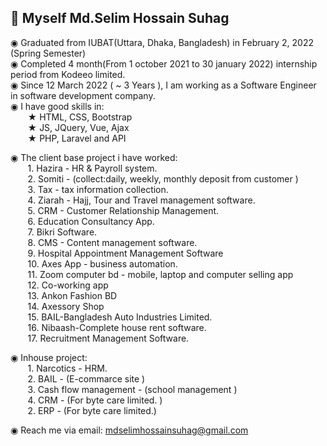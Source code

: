  <h2>👋 Myself Md.Selim Hossain Suhag </h2>
 
◉ Graduated from IUBAT(Uttara, Dhaka, Bangladesh) in February 2, 2022 (Spring Semester)  <br/>
◉ Completed 4 month(From 1 october 2021 to 30 january 2022) internship period from Kodeeo limited.  <br/>
◉ Since 12 March 2022 ( ~ 3 Years ), I am working as a Software Engineer in software development company. <br/>
◉ I have good skills in: <br/>
&nbsp;&nbsp;&nbsp;&nbsp;&nbsp;&nbsp; ★ HTML, CSS, Bootstrap <br/>
&nbsp;&nbsp;&nbsp;&nbsp;&nbsp;&nbsp; ★ JS, JQuery, Vue, Ajax <br/>
&nbsp;&nbsp;&nbsp;&nbsp;&nbsp;&nbsp; ★ PHP, Laravel and API  <br/>

◉ The client base project i have worked:   <br/>
&nbsp;&nbsp;&nbsp;&nbsp;&nbsp;&nbsp; 1. Hazira - HR & Payroll system.  <br/>
&nbsp;&nbsp;&nbsp;&nbsp;&nbsp;&nbsp; 2. Somiti - (collect:daily, weekly, monthly deposit from customer )  <br/>
&nbsp;&nbsp;&nbsp;&nbsp;&nbsp;&nbsp; 3. Tax - tax information collection.  <br/>
&nbsp;&nbsp;&nbsp;&nbsp;&nbsp;&nbsp; 4. Ziarah - Hajj, Tour and Travel management software.  <br/>
&nbsp;&nbsp;&nbsp;&nbsp;&nbsp;&nbsp; 5. CRM - Customer Relationship Management.  <br/>
&nbsp;&nbsp;&nbsp;&nbsp;&nbsp;&nbsp; 6. Education Consultancy App.  <br/>
&nbsp;&nbsp;&nbsp;&nbsp;&nbsp;&nbsp; 7. Bikri Software.  <br/>
&nbsp;&nbsp;&nbsp;&nbsp;&nbsp;&nbsp; 8. CMS - Content management software.  <br/>
&nbsp;&nbsp;&nbsp;&nbsp;&nbsp;&nbsp; 9. Hospital Appointment Management Software  <br/>
&nbsp;&nbsp;&nbsp;&nbsp;&nbsp;&nbsp; 10. Axes App - business automation.  <br/>
&nbsp;&nbsp;&nbsp;&nbsp;&nbsp;&nbsp; 11. Zoom computer bd - mobile, laptop and computer selling app  <br/>
&nbsp;&nbsp;&nbsp;&nbsp;&nbsp;&nbsp; 12. Co-working app  <br/>
&nbsp;&nbsp;&nbsp;&nbsp;&nbsp;&nbsp; 13. Ankon Fashion BD  <br/>
&nbsp;&nbsp;&nbsp;&nbsp;&nbsp;&nbsp; 14. Axessory Shop  <br/>
&nbsp;&nbsp;&nbsp;&nbsp;&nbsp;&nbsp; 15. BAIL-Bangladesh Auto Industries Limited.  <br/>
&nbsp;&nbsp;&nbsp;&nbsp;&nbsp;&nbsp; 16. Nibaash-Complete house rent software.  <br/>
&nbsp;&nbsp;&nbsp;&nbsp;&nbsp;&nbsp; 17. Recruitment Management Software.  <br/>


◉ Inhouse project:   <br/>
&nbsp;&nbsp;&nbsp;&nbsp;&nbsp;&nbsp; 1. Narcotics - HRM.  <br/>
&nbsp;&nbsp;&nbsp;&nbsp;&nbsp;&nbsp; 2. BAIL - (E-commarce site )  <br/>
&nbsp;&nbsp;&nbsp;&nbsp;&nbsp;&nbsp; 3. Cash flow management - (school management )  <br/>
&nbsp;&nbsp;&nbsp;&nbsp;&nbsp;&nbsp; 4. CRM - (For byte care limited. )  <br/>
&nbsp;&nbsp;&nbsp;&nbsp;&nbsp;&nbsp; 2. ERP - (For byte care limited.)  <br/>


◉ Reach me via email: mdselimhossainsuhag@gmail.com <br/>


<!--
**Selim1710/Selim1710** is a ✨ _special_ ✨ repository because its `README.md` (this file) appears on your GitHub profile.

Here are some ideas to get you started:

- 🔭 I’m currently working on ...
- 🌱 I’m currently learning ...
- 👯 I’m looking to collaborate on ...
- 🤔 I’m looking for help with ...
- 💬 Ask me about ...
- 📫 How to reach me: ...
- 😄 Pronouns: ...
- ⚡ Fun fact: ...


symbol:  ■ ◉ ⬤  ★ ✸ ✹ ✿ ✽ ⭐ 🖤 ❤️️ ✔️ ❌ ✅  █ ▌ 


-->
